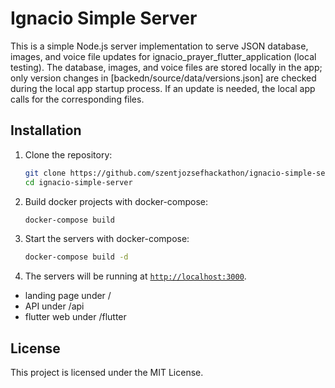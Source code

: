 # Ignacio Simple Server

This is a simple Node.js server implementation to serve JSON database, images, and voice file updates for ignacio_prayer_flutter_application (local testing). The database, images, and voice files are stored locally in the app; only version changes in [backedn/source/data/versions.json] are checked during the local app startup process. If an update is needed, the local app calls for the corresponding files.

## Installation

1. Clone the repository:
   ```sh
   git clone https://github.com/szentjozsefhackathon/ignacio-simple-server.git
   cd ignacio-simple-server
   ```

2. Build docker projects with docker-compose:
   ```sh
   docker-compose build
   ```

3. Start the servers with docker-compose:
   ```sh
   docker-compose build -d
   ```

4. The servers will be running at [`http://localhost:3000`](http://localhost:3000).
 - landing page under /
 - API under /api
 - flutter web under /flutter

## License

This project is licensed under the MIT License.
